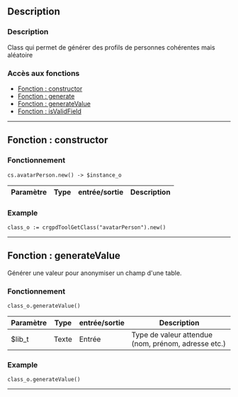 <!-- Type your summary here -->
## Description

### Description
Class qui permet de générer des profils de personnes cohérentes mais aléatoire

### Accès aux fonctions
* [Fonction : constructor](#fonction--constructor)
* [Fonction : generate](#fonction--generate)
* [Fonction : generateValue](#fonction--generateValue)
* [Fonction : isValidField](#fonction--isValidField)

--------------------------------------------------------------------------------

## Fonction : constructor

### Fonctionnement
```4d
cs.avatarPerson.new() -> $instance_o
```

| Paramètre       | Type       | entrée/sortie | Description |
| --------------- | ---------- | ------------- | ----------- |


### Example
```4d
class_o := crgpdToolGetClass("avatarPerson").new()
```

--------------------------------------------------------------------------------

## Fonction : generateValue
Générer une valeur pour anonymiser un champ d'une table.

### Fonctionnement
```4d
class_o.generateValue()
```

| Paramètre   | Type       | entrée/sortie | Description |
| ----------- | ---------- | ------------- | ----------- |
| $lib_t      | Texte      | Entrée        | Type de valeur attendue (nom, prénom, adresse etc.) |


### Example
```4d
class_o.generateValue()
```

--------------------------------------------------------------------------------